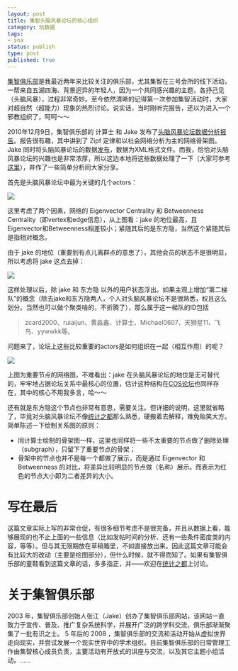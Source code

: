 ```yaml
---
layout: post
title: 集智头脑风暴论坛的核心组织
category: 玩数据
tags: 
- sna
status: publish
type: post
published: true
---
```

[集智俱乐部](http://www.swarmagents.cn/)是我最近两年来比较关注的俱乐部，尤其集智在三号会所的线下活动，一帮来自五湖四海、背景迥异的年轻人，因为一个共同感兴趣的主题，各抒己见（头脑风暴），过程非常奇妙。至今依然清晰的记得第一次参加集智活动时，大家对超自然（超能力）现象的热烈讨论。说实话，当时刚听完报告，还以为进入一个邪教组织了，呵呵～～

2010年12月9日，集智俱乐部的 计算士 和 Jake 发布了[头脑风暴论坛数据分析报告](http://www.swarmagents.cn/bs/viewforum.asp?id=14358)。报告很有趣，其中讲到了 Zipf 定律和以社会网络分析为主的网络骨架图。Jake 同时将头脑风暴论坛的数据[发布](http://www.swarmagents.cn/thesis/detail.asp?id=350)，数据为XML格式文件。而我，恰恰对头脑风暴论坛的兴趣也是非常浓厚，所以这边本地将这些数据处理了一下（大家可参考[这里](http://bjt.cos.name/wp-content/uploads/2010/12/sw_data.rar)），并作了一些简单分析同大家分享。

首先是头脑风暴论坛中最为关键的几个actors：

<img src="https://pic-1300049111.cos.ap-beijing.myqcloud.com/img/20201228012208.png"/>

这里考虑了两个因素，网络的 Eigenvector Centrality 和 Betweenness Centrality（即vertex和edge信息），从上图看：jake 的地位最高，且Eigenvector和Betweenness相差较小；紧随其后的是东方隐，当然这个紧随其后是指相对概念。

由于 jake 的地位（重要到有点儿离群点的意思了），其他会员的状态不是很明显，所以考虑将 jake 这点去掉：

<img src="https://pic-1300049111.cos.ap-beijing.myqcloud.com/img/20201228012245.png"/>

这样处理以后，除 jake 和 东方隐 以外的用户状态浮出。如果主观上增加“第二梯队”的概念（除去jake和东方隐两人，个人对头脑风暴论坛不是很熟悉，权且这么划分。当然也可以做个聚类啥的，不折腾了），那么属于这一梯队的ID包括

> zcard2000、ruiaijun、黄淼鑫、计算士、Michael0607、天狮星11、飞鸟、yywwkk等。

问题来了，论坛上这些比较重要的actors是如何组织在一起（相互作用）的呢？

<img src="https://pic-1300049111.cos.ap-beijing.myqcloud.com/img/20201228012303.png"/>

上图为重要节点的网络图，不难看出：jake 在头脑风暴论坛的地位是无可替代的，牢牢地占据论坛关系中最核心的位置，估计这种结构在[COS论坛](http://cos.name/bbs)也同样存在，其中的核心不用我多言，哈～～

还有就是东方隐这个节点也非常有意思，需要关注。但详细的说明，这里就省略了，毕竟对头脑风暴论坛不像[统计之都](http://cos.name)那么熟悉，硬搬着去解释，难免贻笑大方。简单陈述一下绘制关系图的原则：

* 同计算士绘制的骨架图一样，这里也同样将一些不太重要的节点做了删除处理（subgraph），只留下了重要节点的骨架；
* 骨架中的节点也并不是每一个都做了展示，而是通过 Eigenvector 和 Betweenness 的对比，将差异比较明显的节点做（名称）展示。而表示为红色的节点大小即为二者差异的大小。

# 写在最后

这篇文章实际上写的非常仓促，有很多细节考虑不是很完备，并且从数据上看，能够展现的也不止上面的一些信息（比如发帖时间的分析、还有一些条件密度类的内容，等等）。但与其无限期放在草稿箱里，不如直接放出来。因此这篇文章可能会有比较大的改动（主要是绘图部分），但什么时候，就不得而知了。如果有集智俱乐部的童鞋看到这篇文章的话，多多指正，并——欢迎在[统计之都](http://cos.name)上讨论。

# 关于集智俱乐部

2003 年，集智俱乐部创始人张江（Jake）创办了集智俱乐部网站，该网站一直致力于宣传、普及、推广复杂系统科学，并展开广泛的跨学科交流，俱乐部渐渐聚集了一批有识之士。 5 年后的 2008 ，集智俱乐部的交流和活动开始从虚拟世界走向现实，并尝试发展一个现实世界中的学术组织。目前集智俱乐部的日常管理工作由集智核心成员负责，主要活动有开放式的讲座与交流，以及其它主题小组活动。……
